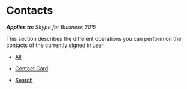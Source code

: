 
# Contacts



 _**Applies to:** Skype for Business 2015_

This section describes the different operations you can perform on the contacts of the currently signed in user.


- [All](PT_Contacts_All.md)

- [Contact Card](PT_Contacts_ContactCard.md)

- [Search](PT_Contacts_Search.md)

